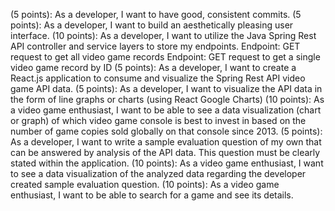 (5 points): As a developer, I want to have good, consistent commits.
(5 points): As a developer, I want to build an aesthetically pleasing user interface.
(10 points): As a developer, I want to utilize the Java Spring Rest API controller and service layers to store my endpoints.
Endpoint: GET request to get all video game records
Endpoint: GET request to get a single video game record by ID
(5 points): As a developer, I want to create a React.js application to consume and visualize the Spring Rest API video game API data.
(5 points): As a developer, I want to visualize the API data in the form of line graphs or charts (using React Google Charts)
(10 points): As a video game enthusiast, I want to be able to see a data visualization (chart or graph) of which video game console is best to invest in based on the number of game copies sold globally on that console since 2013.
(5 points): As a developer, I want to write a sample evaluation question of my own that can be answered by analysis of the API data. This question must be clearly stated within the application.
(10 points): As a video game enthusiast, I want to see a data visualization of the analyzed data regarding the developer created sample evaluation question.
(10 points): As a video game enthusiast, I want to be able to search for a game and see its details.


